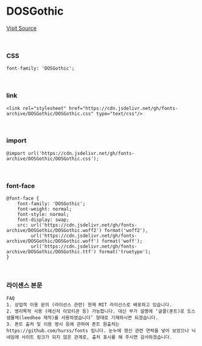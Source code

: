 # DOSGothic

[Visit Source](https://github.com/hurss/fonts)

&nbsp;

### CSS

```
font-family: 'DOSGothic';
```

&nbsp;

### link

```
<link rel="stylesheet" href="https://cdn.jsdelivr.net/gh/fonts-archive/DOSGothic/DOSGothic.css" type="text/css"/>
```

&nbsp;

### import

```
@import url('https://cdn.jsdelivr.net/gh/fonts-archive/DOSGothic/DOSGothic.css');
```

&nbsp;

### font-face

```
@font-face {
    font-family: 'DOSGothic';
    font-weight: normal;
    font-style: normal;
    font-display: swap;
    src: url('https://cdn.jsdelivr.net/gh/fonts-archive/DOSGothic/DOSGothic.woff2') format('woff2'),
         url('https://cdn.jsdelivr.net/gh/fonts-archive/DOSGothic/DOSGothic.woff') format('woff');
         url('https://cdn.jsdelivr.net/gh/fonts-archive/DOSGothic/DOSGothic.ttf') format('truetype');
}
```

&nbsp;

### 라이센스 본문

```
FAQ 
1. 상업적 이용 문의 (라이선스 관련) 현재 MIT 라이선스로 배포하고 있습니다. 
2. 영리목적 사용 (메신저 이모티콘 등) 가능합니다. 대신 부가 설명에 ‘글꼴(폰트)로 도스샘물체(leedheo 제작)를 사용하였습니다’ 형태로 기재하시면 되겠습니다. 
3. 폰트 출처 및 이용 명시 등에 관하여 폰트 원출처는 https://github.com/hurss/fonts 입니다. 눈누에 갱신 관련 연락을 넣어 보았으나 닉네임에 사이트 링크가 되지 않은 관계로, 출처 표시를 해 주시면 감사하겠습니다.
```

